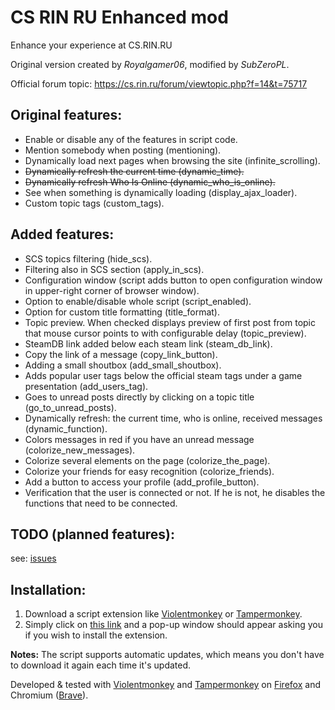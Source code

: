 # CS RIN RU Enhanced mod
Enhance your experience at CS.RIN.RU

Original version created by *Royalgamer06*, modified by _SubZeroPL_.

Official forum topic: https://cs.rin.ru/forum/viewtopic.php?f=14&t=75717

## Original features:
- Enable or disable any of the features in script code.
- Mention somebody when posting (mentioning).
- Dynamically load next pages when browsing the site (infinite_scrolling).
- ~~Dynamically refresh the current time (dynamic_time).~~
- ~~Dynamically refresh Who Is Online (dynamic_who_is_online).~~
- See when something is dynamically loading (display_ajax_loader).
- Custom topic tags (custom_tags).

## Added features:
- SCS topics filtering (hide_scs).
- Filtering also in SCS section (apply_in_scs).
- Configuration window (script adds button to open configuration window in upper-right corner of browser window).
- Option to enable/disable whole script (script_enabled).
- Option for custom title formatting (title_format).
- Topic preview. When checked displays preview of first post from topic that mouse cursor points to with configurable delay (topic_preview).
- SteamDB link added below each steam link (steam_db_link).
- Copy the link of a message (copy_link_button).
- Adding a small shoutbox (add_small_shoutbox).
- Adds popular user tags below the official steam tags under a game presentation (add_users_tag).
- Goes to unread posts directly by clicking on a topic title (go_to_unread_posts).
- Dynamically refresh: the current time, who is online, received messages (dynamic_function).
- Colors messages in red if you have an unread message (colorize_new_messages).
- Colorize several elements on the page (colorize_the_page).
- Colorize your friends for easy recognition (colorize_friends).
- Add a button to access your profile (add_profile_button).
- Verification that the user is connected or not. If he is not, he disables the functions that need to be connected.

## TODO (planned features):
see: [issues](https://github.com/SubZeroPL/cs-rin-ru-enhanced-mod/issues)

## Installation:
1) Download a script extension like [Violentmonkey](https://violentmonkey.github.io/) or [Tampermonkey](https://www.tampermonkey.net/).
2) Simply click on [this link](https://raw.githubusercontent.com/SubZeroPL/cs-rin-ru-enhanced-mod/master/cs-rin-ru-enhanced-mod.user.js) and a pop-up window should appear asking you if you wish to install the extension.

**Notes:** The script supports automatic updates, which means you don't have to download it again each time it's updated.

Developed & tested with [Violentmonkey](https://violentmonkey.github.io/) and [Tampermonkey](https://www.tampermonkey.net/) on [Firefox](https://www.mozilla.org/) and Chromium ([Brave](https://brave.com/)).
